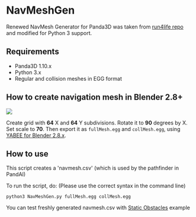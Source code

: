 # NavMeshGen
Renewed NavMesh Generator for Panda3D was taken from 
[run4life repo](https://github.com/fnadalt/run4life/) and modified for Python 3 support. 

## Requirements

* Panda3D 1.10.x
* Python 3.x
* Regular and collision meshes in EGG format

## How to create navigation mesh in Blender 2.8+
<img src="https://i.imgur.com/aU2elwA.png" />

Create grid with **64** X and **64** Y subdivisions. Rotate it to **90** degrees by X. Set scale to **70**. 
Then export it as `fullMesh.egg` and `collMesh.egg`, using [YABEE for Blender 2.8.x](https://github.com/kergalym/YABEE). 

## How to use
This script creates a 'navmesh.csv' (which is used by the pathfinder in PandAI)

To run the script, do: (Please use the correct syntax in the command line) 

`python3 NavMeshGen.py fullMesh.egg collMesh.egg`

You can test freshly generated navmesh.csv with [Static Obstacles](https://docs.panda3d.org/1.10/python/programming/pandai/pathfinding/static-obstacles) example
